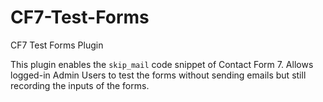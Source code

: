 # CF7-Test-Forms
CF7 Test Forms Plugin

This plugin enables the <code>skip_mail</code> code snippet of Contact Form 7. Allows logged-in Admin Users to test the forms without sending emails but still recording the inputs of the forms.
